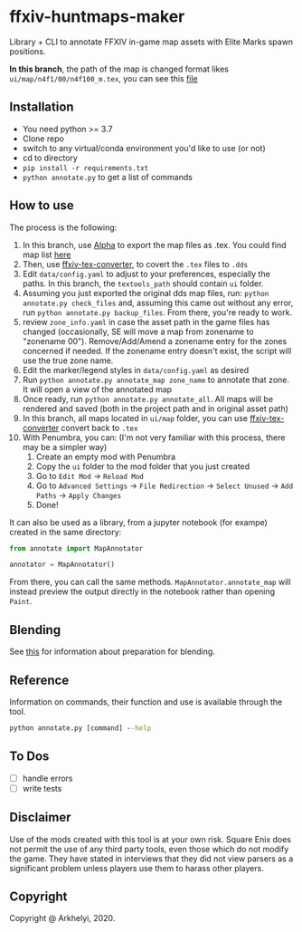 # ffxiv-huntmaps-maker

Library + CLI to annotate FFXIV in-game map assets with Elite Marks spawn positions.

**In this branch**, the path of the map is changed format likes `ui/map/n4f1/00/n4f100_m.tex`, you can see this [file](https://github.com/LittleNightmare/ffxiv-huntmaps-maker/blob/raw-map/data/map_list_from_zone_info.txt)

## Installation

- You need python >= 3.7
- Clone repo
- switch to any virtual/conda environment you'd like to use (or not)
- cd to directory
- `pip install -r requirements.txt`
- `python annotate.py` to get a list of commands

## How to use

The process is the following:

1. In this branch, use [Alpha](https://github.com/NotNite/Alpha) to export the map files as .tex. You could find map list [here](https://github.com/LittleNightmare/ffxiv-huntmaps-maker/blob/raw-map/data/map_list_from_zone_info.txt)
2. Then, use [ffxiv-tex-converter](https://github.com/kartoffels123/ffxiv-tex-converter), to covert the `.tex` files to `.dds`
2. Edit `data/config.yaml` to adjust to your preferences, especially the paths. In this branch, the `textools_path` should contain `ui` folder.
3. Assuming you just exported the original dds map files, run: `python annotate.py check_files` and, assuming this came out without any error, run `python annotate.py backup_files`. From there, you're ready to work.
4. review `zone_info.yaml` in case the asset path in the game files has changed (occasionally, SE will move a map from zonename to "zonename 00"). Remove/Add/Amend a zonename entry for the zones concerned if needed. If the zonename entry doesn't exist, the script will use the true zone name.
5. Edit the marker/legend styles in `data/config.yaml` as desired
6. Run `python annotate.py annotate_map zone_name` to annotate that zone. It will open a view of the annotated map
7. Once ready, run `python annotate.py annotate_all`. All maps will be rendered and saved (both in the project path and in original asset path)
8. In this branch, all maps located in `ui/map` folder, you can use [ffxiv-tex-converter](https://github.com/kartoffels123/ffxiv-tex-converter) convert back to `.tex`
8. With Penumbra, you can: (I'm not very familiar with this process, there may be a simpler way)
   1. Create an empty mod with Penumbra
   2. Copy the `ui` folder to the mod folder that you just created
   3. Go to `Edit Mod` -> `Reload Mod`
   4. Go to `Advanced Settings` -> `File Redirection` -> `Select Unused` -> `Add Paths` -> `Apply Changes`
   5. Done!

It can also be used as a library, from a jupyter notebook (for exampe) created in the same directory:

```python
from annotate import MapAnnotator

annotator = MapAnnotator()
```

From there, you can call the same methods. `MapAnnotator.annotate_map` will instead preview the output directly in the notebook rather than opening `Paint`.

## Blending

See [this](https://github.com/RKI027/ffxiv-huntmaps/blob/master/Blended/README.md) for information about preparation for blending.

## Reference

Information on commands, their function and use is available through the tool.

```cmd
python annotate.py [command] --help
```

## To Dos

* [ ] handle errors
* [ ] write tests

## Disclaimer

Use of the mods created with this tool is at your own risk. Square Enix does not permit the use of any third party tools, even those which do not modify the game. They have stated in interviews that they did not view parsers as a significant problem unless players use them to harass other players.

## Copyright

Copyright @ Arkhelyi, 2020.
